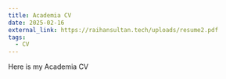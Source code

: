 ```yaml
---
title: Academia CV
date: 2025-02-16
external_link: https://raihansultan.tech/uploads/resume2.pdf
tags:
  - CV
---
```

Here is my Academia CV

<!--more-->

